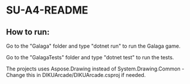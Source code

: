 # SU-A4-README

## How to run:
Go to the "Galaga" folder and type "dotnet run" to run the Galaga game.

Go to the "GalagaTests" folder and type "dotnet test" to run the tests.


The projects uses Aspose.Drawing instead of System.Drawing.Common - Change this in DIKUArcade/DIKUArcade.csproj if needed.
